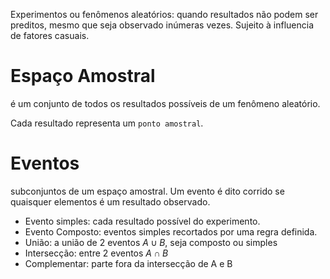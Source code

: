 
Experimentos ou fenômenos aleatórios: quando resultados não podem ser preditos, mesmo que seja observado inúmeras vezes. Sujeito à influencia de fatores casuais.

# Espaço Amostral

é um conjunto de todos os resultados possíveis de um fenômeno aleatório.

Cada resultado representa um `ponto amostral`.

# Eventos

subconjuntos de um espaço amostral. Um evento é dito corrido se quaisquer elementos é um resultado observado.

- Evento simples: cada resultado possível do experimento.
- Evento Composto: eventos simples recortados por uma regra definida.
- União: a união de 2 eventos $A\cup B$﻿, seja composto ou simples
- Intersecção: entre 2 eventos $A\cap B$﻿
- Complementar: parte fora da intersecção de A e B
